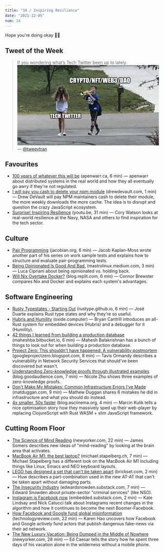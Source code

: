 ```yaml
---
title: "34 / Inspiring Resilience"
date: "2021-12-05"
num: 34
---
```


Hope you're doing okay ✌🏻

## Tweet of the Week

> If you wondering what’s Tech Twitter been up to lately.
> ![A meme. A boy with a trumped follows a girl that covers her ears. Text on the boy reads "crypto/nft/web3/dao", text on the girl reads "tech twitter"](./twitter_image.jpeg)
> — [@tweevtran](https://twitter.com/tweevtran/status/1464947469557682180)

## Favourites

- [100 years of whatever this will be](https://apenwarr.ca/log/20211201) (apenwarr.ca, 6 min) — apenwarr about distributed systems in the real world and how they all eventually go awry if they're not regulated.
- [I will pay you cash to delete your npm module](https://drewdevault.com/2021/11/16/Cash-for-leftpad.html) (drewdevault.com, 1 min) — Drew DeVault will pay NPM maintainers cash to delete their module, the more weekly downloads the more cache. The idea is to disrupt and question the crazy JavaScript ecosystem.
- [Surprise! Inspiring Resilience](https://youtu.be/JSiESJwRmzg) (youtu.be, 31 min) — Cory Watson looks at real-world resilience at the Navy, NASA and others to find inspiration for the tech sector.

## Culture

- [Pair Programming](https://jacobian.org/2021/nov/30/wst-pair-programming/) (jacobian.org, 6 min) — Jacob Kaplan-Moss wrote another part of his series on work sample tests and explains how to structure and evaluate pair-programming tests.
- [Being Opinionated Is Good And Bad.](https://mastrolinux.medium.com/being-opinionated-is-good-and-bad-897303bdb2db) (mastrolinux.medium.com, 3 min) — Luca Cipriani about being opinionated vs. holding back.
- [Will Nix Overtake Docker?](https://blog.replit.com/nix-vs-docker) (blog.replit.com, 6 min) — Connor Brewster compares Nix and Docker and explains each system's advantages.

## Software Engineering

- [Rusty Typestates - Starting Out](https://rustype.github.io/notes/notes/rust-typestate-series/rust-typestate-part-1.html) (rustype.github.io, 6 min) — José Duarte explains Rust type states and why they're so useful.
- [Hubris and Humility](https://oxide.computer/blog/hubris-and-humility) (oxide.computer) — Bryan Cantrill introduces an all-Rust system for embedded devices (Hubris) and a debugger for it (Humility).
- [42 things I learned from building a production database](https://maheshba.bitbucket.io/blog/2021/10/19/42Things.html) (maheshba.bitbucket.io, 6 min) — Mahesh Balakrishnan has a bunch of things to look out for when building a production database.
- [Project Zero: This shouldn't have happened: A vulnerability postmortem](https://googleprojectzero.blogspot.com/2021/12/this-shouldnt-have-happened.html) (googleprojectzero.blogspot.com, 8 min) — Tavis Ormandy describes a vulnerability in Network Security Services that should've been discovered but wasn't.
- [Understanding Zero-knowledge proofs through illustrated examples](https://blog.goodaudience.com/understanding-zero-knowledge-proofs-through-simple-examples-df673f796d99) (blog.goodaudience.com, 7 min) — Nicole Zhu shows three examples of zero-knowledge proofs.
- [Don't Make My Mistakes: Common Infrastructure Errors I've Made](https://matduggan.com/mistakes/) (matduggan.com, 9 min) — Mathew Duggan shares 6 mistakes he did in infrastructure and what you should do instead.
- [4x smaller, 50x faster](https://blog.asciinema.org/post/smaller-faster/) (blog.asciinema.org, 4 min) — Marcin Kulik tells a nice optimisation story how they massively sped up their web-player by replacing ClojureScript with Rust WASM + slim JavaScript framework.

## Cutting Room Floor

- [The Science of Mind Reading](https://www.newyorker.com/magazine/2021/12/06/the-science-of-mind-reading) (newyorker.com, 22 min) — James Somers describes new ideas of "mind-reading" by looking at the brain area that activates.
- [MacBook Air M1: the best laptop?](https://michael.stapelberg.ch/posts/2021-11-28-macbook-air-m1/) (michael.stapelberg.ch, 7 min) — Michael Stapelberg has a different look on the MacBook Air M1 including things like Linux, Emacs and NEO keyboard layouts.
- [LEGO has designed a set that can't be taken apart](https://brickset.com/article/67650/lego-has-designed-a-set-that-can-t-be-taken-apart) (brickset.com, 2 min) — Huw describes a part-combination used in the new AT-AT that can't be taken apart without damaging parts.
- [The Insecurity Industry](https://edwardsnowden.substack.com/p/ns-oh-god-how-is-this-legal) (edwardsnowden.substack.com, 7 min) — Edward Snowden about private-sector "criminal services" (like NSO).
- [Instagram is Facebook now](https://embedded.substack.com/p/instagram-is-facebook-now) (embedded.substack.com, 2 min) — Kate Lindsay and Nick Catucci talk about Instagrams recent changes in the algorithm and how it continues to become the next Boomer-Facebook.
- [How Facebook and Google fund global misinformation](https://www.technologyreview.com/2021/11/20/1039076/facebook-google-disinformation-clickbait/) (technologyreview.com, 22 min) — Karen Hao uncovers how Facebook and Google actively fund actors that publish dangerous fake-news via their ad network.
- [The New Luxury Vacation: Being Dumped in the Middle of Nowhere](https://www.newyorker.com/magazine/2021/11/29/the-new-luxury-vacation-being-dumped-in-the-middle-of-nowhere) (newyorker.com, 28 min) — Ed Caesar tells the story how he spent three days of his vacation alone in the wilderness without a mobile phone.
